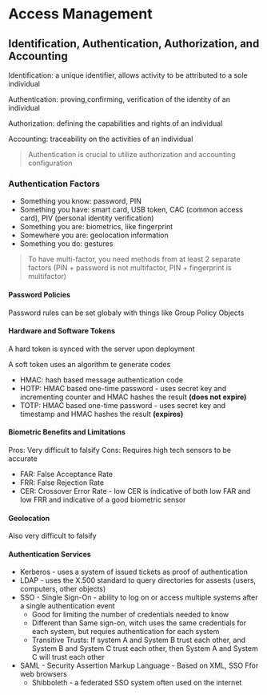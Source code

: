 # Access Management

## Identification, Authentication, Authorization, and Accounting

Identification: a unique identifier, allows activity to be attributed to a sole individual

Authentication: proving,confirming, verification of the identity of an individual

Authorization: defining the capabilities and rights of an individual

Accounting: traceability on the activities of an individual

> Authentication is crucial to utilize authorization and accounting configuration

### Authentication Factors

- Something you know: password, PIN
- Something you have: smart card, USB token, CAC (common access card), PIV (personal identity verification)
- Something you are: biometrics, like fingerprint
- Somewhere you are: geolocation information
- Something you do: gestures

> To have multi-factor, you need methods from at least 2 separate factors (PIN + password is not multifactor, PIN + fingerprint is multifactor)

#### Password Policies

Password rules can be set globaly with things like Group Policy Objects

#### Hardware and Software Tokens

A hard token is synced with the server upon deployment

A soft token uses an algorithm te generate codes
- HMAC: hash based message authentication code
- HOTP: HMAC based one-time password - uses secret key and incrementing counter and HMAC hashes the result **(does not expire)**
- TOTP: HMAC based one-time password - uses secret key and timestamp and HMAC hashes the result **(expires)**

#### Biometric Benefits and Limitations

Pros: Very difficult to falsify
Cons: Requires high tech sensors to be accurate

- FAR: False Acceptance Rate
- FRR: False Rejection Rate
- CER: Crossover Error Rate - low CER is indicative of both low FAR and low FRR and indicative of a good biometric sensor

#### Geolocation

Also very difficult to falsify

#### Authentication Services

- Kerberos - uses a system of issued tickets as proof of authentication
- LDAP - uses the X.500 standard to query directories for assests (users, computers, other objects)
- SSO - Single Sign-On - ability to log on or access multiple systems after a single authentication event
  - Good for limiting the number of credentials needed to know
  - Different than Same sign-on, witch uses the same credentials for each system, but requies authentication for each system
  - Transitive Trusts: If system A and System B trust each other, and System B and System C trust each other, then System A and System C will trust each other
- SAML - Security Assertion Markup Language - Based on XML, SSO Ffor web browsers
  - Shibboleth -  a federated SSO system often used on the internet

